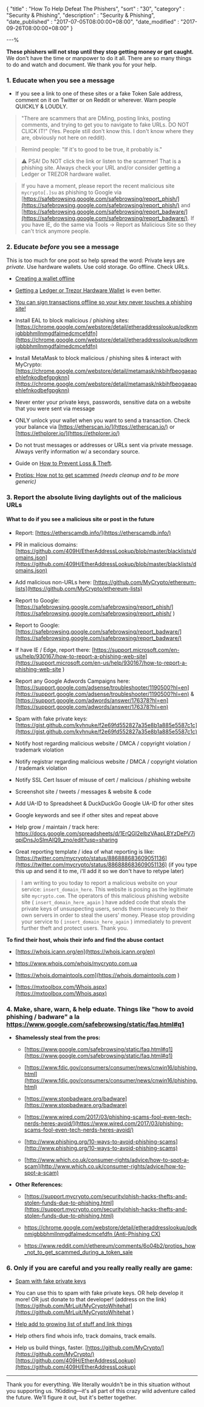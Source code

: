 {
"title"       : "How To Help Defeat The Phishers",
"sort"        : "30",
"category"    : "Security & Phishing",
"description" : "Security & Phishing",
"date_published" : "2017-07-05T08:00:00+08:00",
"date_modified"  : "2017-09-26T08:00:00+08:00"
}

---%



**These phishers will not stop until they stop getting money or get caught.** We don't have the time or manpower to do it all. There are so many things to do and watch and document. We thank you for your help.

### 1. Educate when you see a message

- If you see a link to one of these sites or a fake Token Sale address, comment on it on Twitter or on Reddit or wherever. Warn people QUICKLY & LOUDLY.

> "There are scammers that are DMing, posting links, posting comments, and trying to get you to navigate to fake URLs. DO NOT CLICK IT!" (Yes. People still don't know this. I don't know where they are, obviously not here on reddit).

> Remind people: "If it's to good to be true, it probably is."

> ⚠ PSA! Do NOT click the link or listen to the scammer! That is a phishing site. Always check your URL and/or consider getting a Ledger or TREZOR hardware wallet.

> If you have a moment, please report the recent malicious site ` mycrypto[.]su ` as phishing to Google via [https://safebrowsing.google.com/safebrowsing/report_phish/](https://safebrowsing.google.com/safebrowsing/report_phish/) and [https://safebrowsing.google.com/safebrowsing/report_badware/](https://safebrowsing.google.com/safebrowsing/report_badware/). If you have IE, do the same via Tools -> Report as Malicious Site so they can't trick anymore people.


### 2. Educate *before* you see a message

This is too much for one post so help spread the word: Private keys are *private*. Use hardware wallets. Use cold storage. Go offline. Check URLs.

*   [Creating a wallet offline](https://support.mycrypto.com/offline/running-mycrypto-locally.html)

*   [Getting a](https://support.mycrypto.com/getting-started/creating-a-new-wallet-on-mycrypto.html) [Ledger or Trezor Hardware Wallet](https://support.mycrypto.com/hardware-wallets/hardware-wallet-recommendations.html) is even better.

*   [You can sign transactions offline so your key never touches a phishing site!](https://support.mycrypto.com/offline/making-offline-transaction-on-mycrypto.html)

- Install EAL to block malicious / phishing sites: [https://chrome.google.com/webstore/detail/etheraddresslookup/pdknmigbbbhmllnmgdfalmedcmcefdfn](https://chrome.google.com/webstore/detail/etheraddresslookup/pdknmigbbbhmllnmgdfalmedcmcefdfn)

- Install MetaMask to block malicious / phishing sites & interact with MyCrypto: [https://chrome.google.com/webstore/detail/metamask/nkbihfbeogaeaoehlefnkodbefgpgknn](https://chrome.google.com/webstore/detail/metamask/nkbihfbeogaeaoehlefnkodbefgpgknn)

*   Never enter your private keys, passwords, sensitive data on a website that you were sent via message

*   ONLY unlock your wallet when you want to send a transaction. Check your balance via [https://etherscan.io/](https://etherscan.io/) or [https://ethplorer.io/](https://ethplorer.io/)

*   Do not trust messages or addresses or URLs sent via private message. Always verify information w/ a secondary source.

*   Guide on [How to Prevent Loss & Theft](https://support.mycrypto.com/getting-started/protecting-yourself-and-your-funds.html).

*   [Protips: How not to get scammed](https://support.mycrypto.com/security/mycrypto-protips-how-not-to-get-scammed-during-ico.html) *(needs cleanup and to be more generic)*


### 3. Report the absolute living daylights out of the malicious URLs


#### What to do if you see a malicious site or post in the future

- Report: [https://etherscamdb.info/](https://etherscamdb.info/)

- PR in malicious domains: [https://github.com/409H/EtherAddressLookup/blob/master/blacklists/domains.json](https://github.com/409H/EtherAddressLookup/blob/master/blacklists/domains.json)

- Add malicious non-URLs here: [https://github.com/MyCrypto/ethereum-lists](https://github.com/MyCrypto/ethereum-lists)

- Report to Google: [https://safebrowsing.google.com/safebrowsing/report_phish/](https://safebrowsing.google.com/safebrowsing/report_phish/ )

- Report to Google: [https://safebrowsing.google.com/safebrowsing/report_badware/](https://safebrowsing.google.com/safebrowsing/report_badware/)

- If have IE / Edge, report there: [https://support.microsoft.com/en-us/help/930167/how-to-report-a-phishing-web-site](https://support.microsoft.com/en-us/help/930167/how-to-report-a-phishing-web-site )

- Report any Google Adwords Campaigns here: [https://support.google.com/adsense/troubleshooter/1190500?hl=en](https://support.google.com/adsense/troubleshooter/1190500?hl=en) & [https://support.google.com/adwords/answer/176378?hl=en](https://support.google.com/adwords/answer/176378?hl=en)

- Spam with fake private keys: [https://gist.github.com/kvhnuke/f2e69fd552827a35e8b1a885e5587c1c](https://gist.github.com/kvhnuke/f2e69fd552827a35e8b1a885e5587c1c)

- Notify host regarding malicious website / DMCA / copyright violation / trademark violation

- Notify registrar regarding malicious website / DMCA / copyright violation / trademark violation

- Notify SSL Cert Issuer of misuse of cert / malicious / phishing website

- Screenshot site / tweets / messages & website & code

- Add UA-ID to Spreadsheet & DuckDuckGo Google UA-ID for other sites

- Google keywords and see if other sites and repeat above

- Help grow / maintain / track here: https://docs.google.com/spreadsheets/d/1ErQGI2elbzVAapLBYzDePV7jqpiDnsJoSlmAlQ9_zno/edit?usp=sharing

- Great reporting template / idea of what reporting is like:
 [https://twitter.com/mycrypto/status/886888683609051136](https://twitter.com/mycrypto/status/886888683609051136) (if you type this up and send it to me, i'll add it so we don't have to retype later)

> I am writing to you today to report a malicious website on your service: `insert_domain_here`. This website is posing as the legitimate site `mycrypto.com`. The operators of this malicious phishing website site ( `insert_domain_here_again` ) have added code that steals the private keys of unsuspecting users, sends them insecurely to their own servers in order to steal the users' money. Please stop providing your service to ( `insert_domain_here_again` ) immediately to prevent further theft and protect users. Thank you.

**To find their host, whois their info and find the abuse contact**

*  [https://whois.icann.org/en](https://whois.icann.org/en)

*  [https://www.whois.com/whois/mycrypto.com.ua ](https://www.whois.com/whois/mycrypto.com.ua)

*  [https://whois.domaintools.com](https://whois.domaintools.com )

*  [https://mxtoolbox.com/Whois.aspx](https://mxtoolbox.com/Whois.aspx)


### 4. Make, share, warn, & help eduate. Things like "how to avoid phishing / badware" a la https://www.google.com/safebrowsing/static/faq.html#q1

- **Shamelessly steal from the pros:**

    - [https://www.google.com/safebrowsing/static/faq.html#q1](https://www.google.com/safebrowsing/static/faq.html#q1)

    - [https://www.fdic.gov/consumers/consumer/news/cnwin16/phishing.html](https://www.fdic.gov/consumers/consumer/news/cnwin16/phishing.html)

    - [https://www.stopbadware.org/badware](https://www.stopbadware.org/badware)

    -  [https://www.wired.com/2017/03/phishing-scams-fool-even-tech-nerds-heres-avoid/](https://www.wired.com/2017/03/phishing-scams-fool-even-tech-nerds-heres-avoid/)

    -  [http://www.phishing.org/10-ways-to-avoid-phishing-scams](http://www.phishing.org/10-ways-to-avoid-phishing-scams)

    - [http://www.which.co.uk/consumer-rights/advice/how-to-spot-a-scam](http://www.which.co.uk/consumer-rights/advice/how-to-spot-a-scam)

- **Other References:**

    - [https://support.mycrypto.com/security/phish-hacks-thefts-and-stolen-funds-due-to-phishing.html](https://support.mycrypto.com/security/phish-hacks-thefts-and-stolen-funds-due-to-phishing.html)

    - [https://chrome.google.com/webstore/detail/etheraddresslookup/pdknmigbbbhmllnmgdfalmedcmcefdfn (Anti-Phishing CX)](https://chrome.google.com/webstore/detail/etheraddresslookup/pdknmigbbbhmllnmgdfalmedcmcefdfn (Anti-Phishing CX))

    - [https://www.reddit.com/r/ethereum/comments/6o04b2/protips_how_not_to_get_scammed_during_a_token_sale ](https://www.reddit.com/r/ethereum/comments/6o04b2/protips_how_not_to_get_scammed_during_a_token_sale )


### 6. Only if you are careful and you really really really are game:

- [Spam with fake private keys](https://gist.github.com/kvhnuke/f2e69fd552827a35e8b1a885e5587c1c)

- You can use this to spam with fake private keys. OR help develop it more! OR just donate to that developer! (address on the link) [https://github.com/MrLuit/MyCryptoWhitehat](https://github.com/MrLuit/MyCryptoWhitehat )

- [Help add to growing list of stuff and link things](https://docs.google.com/spreadsheets/d/1ErQGI2elbzVAapLBYzDePV7jqpiDnsJoSlmAlQ9_zno/edit?usp=sharing)

- Help others find whois info, track domains, track emails.

- Help us build things, faster. [https://github.com/MyCrypto/](https://github.com/MyCrypto/) [https://github.com/409H/EtherAddressLookup](https://github.com/409H/EtherAddressLookup)

---

Thank you for everything. We literally wouldn't be in this situation without you supporting us. ?Kidding—it's all part of this crazy wild adventure called the future. We'll figure it out, but it's better together.
